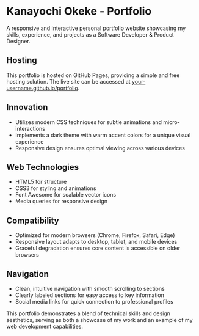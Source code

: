 # Kanayochi Okeke - Portfolio

A responsive and interactive personal portfolio website showcasing my skills, experience, and projects as a Software Developer & Product Designer.

## Hosting

This portfolio is hosted on GitHub Pages, providing a simple and free hosting solution. The live site can be accessed at [your-username.github.io/portfolio](https://your-username.github.io/portfolio).

## Innovation

- Utilizes modern CSS techniques for subtle animations and micro-interactions
- Implements a dark theme with warm accent colors for a unique visual experience
- Responsive design ensures optimal viewing across various devices

## Web Technologies

- HTML5 for structure
- CSS3 for styling and animations
- Font Awesome for scalable vector icons
- Media queries for responsive design

## Compatibility

- Optimized for modern browsers (Chrome, Firefox, Safari, Edge)
- Responsive layout adapts to desktop, tablet, and mobile devices
- Graceful degradation ensures core content is accessible on older browsers

## Navigation

- Clean, intuitive navigation with smooth scrolling to sections
- Clearly labeled sections for easy access to key information
- Social media links for quick connection to professional profiles

This portfolio demonstrates a blend of technical skills and design aesthetics, serving as both a showcase of my work and an example of my web development capabilities.
